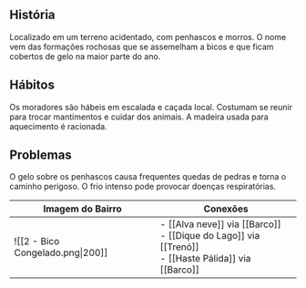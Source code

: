 ## História  
Localizado em um terreno acidentado, com penhascos e morros. O nome vem das formações rochosas que se assemelham a bicos e que ficam cobertos de gelo na maior parte do ano.

## Hábitos  
Os moradores são hábeis em escalada e caçada local. Costumam se reunir para trocar mantimentos e cuidar dos animais. A madeira usada para aquecimento é racionada.

## Problemas  
O gelo sobre os penhascos causa frequentes quedas de pedras e torna o caminho perigoso. O frio intenso pode provocar doenças respiratórias.

| Imagem do Bairro                 | Conexões                                                                                               |
| -------------------------------- | ------------------------------------------------------------------------------------------------------ |
| ![[2 - Bico Congelado.png\|200]] | - [[Alva neve]] via [[Barco]]<br>- [[Dique do Lago]] via [[Trenó]]<br>- [[Haste Pálida]] via [[Barco]] |

